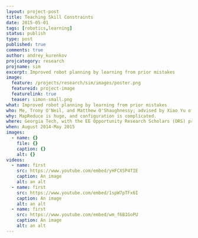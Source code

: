 ```yaml
---
layout: project-post
title: Teaching Skill Constraints
date: 2015-05-01
tags: [robotics,learning]
status: publish
type: post
published: true
comments: true
author: andrey_kurenkov
projcategory: research
projname: sim
excerpt: Improved robot planning by learning from prior mistakes
image:
  feature: /projects/research/sim/images/poster.png
  featureid: project-image
  featurelink: true
  teaser: simon-small.png
what: Improved robot planning by learning from prior mistakes
who: Me, Trony O'Neil, and Matthew O'Shaughnessy; advised by Xiao Yu of the Parallel and Distributed Computing Lab
why: MapReduce is huge, and configuration is complicated. 
where: Georgia Tech, with the EE Opportunity Research Scholars (ORS) program
when: August 2014-May 2015
images:
  - name: {}
    file: {}
    caption: {}
    alt: {}
videos:
  - name: first
    src: https://www.youtube.com/embed/yHFCXSP4TIE
    caption: An image
    alt: an alt
  - name: first
    src: https://www.youtube.com/embed/1spW7pTFx6I
    caption: An image
    alt: an alt
  - name: first
    src: https://www.youtube.com/embed/wm_f6B1GoPU
    caption: An image
    alt: an alt
---
```

